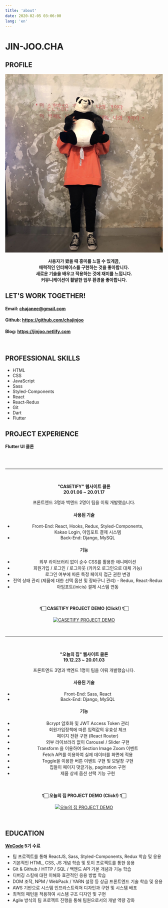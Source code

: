 ```yaml
---
title: 'about'
date: 2020-02-05 03:06:00
lang: 'en'
---
```


# JIN-JOO.CHA

## PROFILE 

<div align="center">

![](../assets/resume.jpg)

**사용자가 봤을 때 흥미를 느낄 수 있게끔,  
매력적인 인터페이스를 구현하는 것을 좋아합니다.  
새로운 기술을 배우고 적용하는 것에 재미를 느낍니다.  
커뮤니케이션이 활발한 업무 환경을 좋아합니다.**


</div>
  


## LET'S WORK TOGETHER!

<div align="left">

#### Email: chajanee@gmail.com
#### Github: https://github.com/chajinjoo
#### Blog: https://jinjoo.netlify.com

</div>
<br/>


## PROFESSIONAL SKILLS

<div align="left">

- HTML
- CSS
- JavaScript
- Sass
- Styled-Components
- React
- React-Redux
- Git
- Dart
- Flutter


</div>




## PROJECT EXPERIENCE



**Flutter UI 클론**



<div align="center" display="inline-block">

<img width="280" alt="" src="https://user-images.githubusercontent.com/55340876/76851754-2940a000-688d-11ea-90ff-5fc82a20f24a.gif">
<img width="280" alt="" src="https://user-images.githubusercontent.com/55340876/76164416-0d087900-6192-11ea-86f8-b22703233e86.gif">



</div>

<div align="center" display="inline-block">
<img width="280" alt="" src="https://user-images.githubusercontent.com/55340876/76873947-cdd4d900-68b1-11ea-8f76-6261bbfb6e5b.gif">
<img width="283" alt="" src="https://user-images.githubusercontent.com/55340876/75623414-08215380-5bed-11ea-9792-02b77a64d2c1.gif">

<!-- </div> 

<div align="center" display="inline-block">

<img width="280" alt="" src="https://user-images.githubusercontent.com/55340876/74751109-23689680-52b0-11ea-946f-c30530d56507.gif">
<img width="282" alt="" src="https://user-images.githubusercontent.com/55340876/75704261-5ec98300-5cfc-11ea-9092-de3d5b8e4e31.gif">

</div> -->


<br/>

---

<br/> 

**"CASETIFY" 웹사이트 클론  
20.01.06 ~ 20.01.17**  

프론트엔드 3명과 백엔드 2명이 팀을 이뤄 개발했습니다.

#### 사용된 기술
- Front-End: React, Hooks, Redux, Styled-Components,  
  Kakao Login, 아임포트 결제 시스템
- Back-End: Django, MySQL
  
#### 기능
- 외부 라이브러리 없이 순수 CSS를 활용한 애니메이션
- 회원가입 / 로그인 / 로그아웃 (카카오 로그인으로 대체 가능)
- 로그인 여부에 따른 특정 페이지 접근 권한 변경
- 전역 상태 관리 (제품에 대한 선택 옵션 및 장바구니 관리) - Redux, React-Redux
- 아임포트(inicis) 결제 시스템 연동  
  
<br/>

#### 👇🏻 CASETIFY PROJECT DEMO (Click!) 👇🏻
[![CASETIFY PROJECT DEMO](https://user-images.githubusercontent.com/55340876/74590068-66c3ca80-504e-11ea-9f59-b69b10e5050f.png)](https://www.youtube.com/watch?v=aCONu7EJwqc&feature=youtu.be)

<br/>

---

<br/>

**"오늘의 집" 웹사이트 클론     
19.12.23 ~ 20.01.03**  

프론트엔드 3명과 백엔드 1명이 팀을 이뤄 개발했습니다.

#### 사용된 기술
- Front-End: Sass, React
- Back-End: Django, MySQL

#### 기능
- Bcrypt 암호화 및 JWT Access Token 관리
- 회원가입정책에 따른 입력값의 유효성 체크
- 페이지 전환 구현 (React Router)
- 외부 라이브러리 없이 Carousel / Slider 구현
- Transform 을 이용하여 Section Image Zoom 이벤트
- Fetch API를 이용하여 실제 데이터를 화면에 적용
- Toggle을 이용한 버튼 이벤트 구현 및 모달창 구현
- 집들이 페이지 댓글기능, pagination 구현
- 제품 상세 옵션 선택 기능 구현

<br/>

#### 👇🏻 오늘의 집 PROJECT DEMO (Click!) 👇🏻
[![오늘의 집 PROJECT DEMO](https://user-images.githubusercontent.com/55340876/74590070-6f1c0580-504e-11ea-8886-40e4e3c33715.png)](https://www.youtube.com/watch?v=_wOrX7pm26Q)
</div>
<br/>


## EDUCATION

<div align="left">

**[WeCode](https://wecode.co.kr/) 5기 수료**

- 팀 프로젝트를 통해 ReactJS, Sass, Styled-Components, Redux 학습 및 응용
- 기본적인 HTML, CSS, JS 개념 학습 및 토이 프로젝트를 통한 응용
- Git & Github / HTTP / SQL / 백엔드 API 기본 개념과 기능 학습
- 디버깅 스킬에 대한 이해와 효관적인 응용 방법 학습
- DOM 조작, NPM / WebPack / YARN 설정 등 상급 프론트엔드 기술 학습 및 응용
- AWS 기반으로 시스템 인프라스트럭쳐 디자인과 구현 및 시스템 배포
- 최적의 패턴을 적용하여 시스템 구조 디자인 및 구현
- Agile 방식의 팀 프로젝트 진행을 통해 팀원으로서의 개발 역량 강화

</div>
<br/>
<br/>

